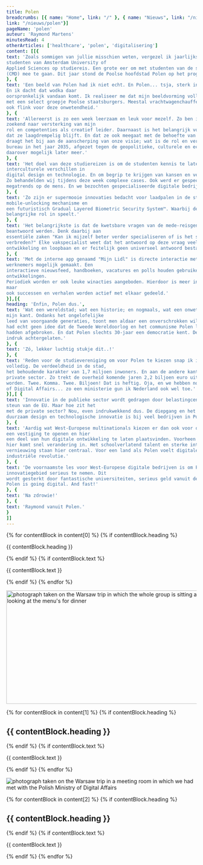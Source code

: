 ```yaml
---
title: Polen
breadcrumbs: [{ name: "Home", link: "/" }, { name: "Nieuws", link: "/nieuws/"}, { name: "Polen toont zijn ware...",
link: "/nieuws/polen"}]
pageName: 'polen'
auteur: 'Raymond Martens'
minutesRead: 4
otherArticles: ['healthcare', 'polen', 'digitalisering']
content: [[{
text: 'Zoals sommigen van jullie misschien weten, vergezel ik jaarlijks een groep
studenten van Amsterdam University of
Applied Sciences op studiereis. Een grote eer om met studenten van de studie Communication and Multimedia Design
(CMD) mee te gaan. Dit jaar stond de Poolse hoofdstad Polen op het programma.'
}, {
text: 'Een beeld van Polen had ik niet echt. En Polen... tsja, sterk in landbouw?
En ik dacht dat wodka daar
oorspronkelijk vandaan komt. Ik realiseer me dat mijn beeldvorming volledig gebaseerd is op een handvol ervaringen
met een select groepje Poolse staatsburgers. Meestal vrachtwagenchauffeurs en gastarbeiders. Ik schaamde mij dan
ook flink voor deze onwetendheid.'
}, {
text: 'Allereerst is zo een week leerzaam en leuk voor mezelf. Zo ben ik doorlopend
zoekend naar versterking van mijn
rol en competenties als creatief leider. Daarnaast is het belangrijk voor ons bedrijf U+2013 Active Collective U+2013
dat ze laagdrempelig blijft. En dat ze ook meegaat met de behoefte van nieuwe lichtingen supertalenten. Ook
draagt het bij aan de aanscherping van onze visie; wat is de rol en verantwoordelijkheid van een digitaal
bureau in het jaar 2035, afgezet tegen de geopolitieke, culturele en eco- én technologische scenarios? Maar
daarover mogelijk later meer.'
}, {
text: 'Het doel van deze studiereizen is om de studenten kennis te laten maken met
interculturele verschillen in
digital design en technologie. En om begrip te krijgen van kansen en verantwoordelijkheden op mondiale schaal.
Zo behandelden wij tijdens deze week complexe cases. Ook werd er gespeculeerd over de invloed van innovatie
megatrends op de mens. En we bezochten gespecialiseerde digitale bedrijven, overheden en universiteiten.'
}, {
text: 'Zo zijn er supermooie innovaties bedacht voor laadpalen in de stad, een tof
mobile-unlocking mechanisme en
een futuristisch Gradual Layered Biometric Security System™. Waarbij de Europese Unie als serviceverlener een
belangrijke rol in speelt.'
}, {
text: 'Het belangrijkste is dat de kwetsbare vragen van de mede-reisgenoten
beantwoord werden. Denk daarbij aan
essentiële zaken "Kan ik mijzelf beter verder specialiseren of is het slimmer om multidisciplinair te
verbreden?" Elke vakspecialist weet dat het antwoord op deze vraag veel impact heeft op iemands persoonlijke
ontwikkeling en loopbaan en er feitelijk geen universeel antwoord bestaat.'
}, {
text: 'Met de interne app genaamd "Mijn Lidl" is directe interactie met 19.000
werknemers mogelijk gemaakt. Een
interactieve nieuwsfeed, handboeken, vacatures en polls houden gebruikers op de hoogte van interne
ontwikkelingen.
Periodiek worden er ook leuke winacties aangeboden. Hierdoor is meer informatie- en kennisdeling ontstaan,
maar
ook successen en verhalen worden actief met elkaar gedeeld.'
}],[{
heading: 'Enfin, Polen dus.',
text: 'Wat een wereldstad; wat een historie; en nogmaals, wat een onwetendheid van
mijn kant. Ondanks het ongelofelijke
leed van voorgaande generaties, toont men aldaar een onverschrokken wilskracht om het land weer op te bouwen. Ik
had echt geen idee dat de Tweede Wereldoorlog en het communisme Polen letterlijk en figuurlijk tot op het bot
hadden afgebroken. En dat Polen slechts 30-jaar een democratie kent. De stad, cultuur en mensen hebben een diepe
indruk achtergelaten.'
}, {
text: 'Zó, lekker luchtig stukje dit..!'
}, {
text: 'Reden voor de studievereniging om voor Polen te kiezen snap ik inmiddels
volledig. De verdeeldheid in de stad,
het behoudende karakter van 1,7 miljoen inwoners. En aan de andere kant megadigitale innovatie in de publieke en
private sector. Zo trekt de overheid komende jaren 2,2 biljoen euro uit om als serviceverlener digitaler te
worden. Twee. Komma. Twee. Biljoen! Dat is heftig. Oja, en we hebben nog een rondleiding gekregen bij het Ministry
of Digital Affairs... zo een ministerie gun ik Nederland ook wel toe.'
}],[ {
text: 'Innovatie in de publieke sector wordt gedragen door belastingcentjes, plus wat
steun van de EU. Maar hoe zit het
met de private sector? Nou, even indrukwekkend dus. De diepgang en het hoogstaande niveau van digitale strategie,
duurzaam design en technologische innovatie is bij veel bedrijven in Polen zeer indrukwekkend.'
}, {
text: 'Aardig wat West-Europese multinationals kiezen er dan ook voor om in Polen
een vestiging te openen en hier
een deel van hun digitale ontwikkeling te laten plaatsvinden. Voorheen gedreven door lagere arbeidskosten, maar
hier komt snel verandering in. Het schoolverlatend talent en sterke intrinsieke gedrevenheid voor technologische
vernieuwing staan hier centraal. Voor een land als Polen voelt digitale innovatie als de sleutel tot een nieuwe
industriële revolutie.'
}, {
text: 'De voornaamste les voor West-Europese digitale bedrijven is om Polen op
innovatiegebied serieus te nemen. Dit
wordt gesterkt door fantastische universiteiten, serieus geld vanuit de overheid en een betrokken private sector.
Polen is going digital. And fast!'
}, {
text: 'Na zdrowie!'
}, {
text: 'Raymond vanuit Polen.'
}
]]
---
```


{% for contentBlock in content[0] %}
{% if contentBlock.heading %}

{{ contentBlock.heading }}


{% endif %} {% if contentBlock.text %}

{{ contentBlock.text }}

{% endif %} {% endfor %}

<img class="c-page-contentImage" src="/assets/img/article_images/polen_content.jpg" alt="photograph taken on the Warsaw trip in which the whole group is sitting at a large restaurant table looking at the menu's for dinner" width="707.64" height="300">

{% for contentBlock in content[1] %} {% if contentBlock.heading %}

{{ contentBlock.heading }}
--------------------

{% endif %} {% if contentBlock.text %}

{{ contentBlock.text }}

{% endif %} {% endfor %}

![photograph taken on the Warsaw trip in a meeting room in which we had met with the Polish Ministry of Digital Affairs](/assets/img/article_images/polen_ministry.jpg)

{% for contentBlock in content[2] %} {% if contentBlock.heading %}

{{ contentBlock.heading }}
--------------------

{% endif %} {% if contentBlock.text %}

{{ contentBlock.text }}

{% endif %} {% endfor %}